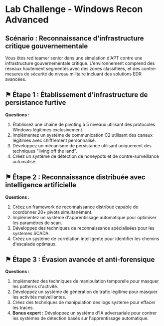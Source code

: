 # Lab Challenge - Windows Recon Advanced

## Scénario : Reconnaissance d'infrastructure critique gouvernementale

Vous êtes red teamer senior dans une simulation d'APT contre une infrastructure gouvernementale critique. L'environnement comprend des réseaux hautement segmentés avec des zones classifiées, et des contre-mesures de sécurité de niveau militaire incluant des solutions EDR avancées.

## ⚑ Étape 1 : Établissement d'infrastructure de persistance furtive

**Questions :**
1. Établissez une chaîne de pivoting à 5 niveaux utilisant des protocoles Windows légitimes exclusivement.
2. Implémentez un système de communication C2 utilisant des canaux légitimes avec chiffrement personnalisé.
3. Développez un mécanisme de persistance utilisant uniquement des techniques "living off the land".
4. Créez un système de détection de honeypots et de contre-surveillance automatisé.

## ⚑ Étape 2 : Reconnaissance distribuée avec intelligence artificielle

**Questions :**
1. Créez un framework de reconnaissance distribué capable de coordonner 20+ pivots simultanément.
2. Implémentez un système d'apprentissage automatique pour optimiser les paramètres de scan.
3. Développez des techniques de reconnaissance spécialisées pour les systèmes SCADA.
4. Créez un système de corrélation intelligente pour identifier les chemins d'escalade optimaux.

## ⚑ Étape 3 : Évasion avancée et anti-forensique

**Questions :**
1. Implémentez des techniques de manipulation temporelle pour masquer les patterns d'activité.
2. Développez un système de génération de trafic légitime pour masquer les activités malveillantes.
3. Créez des techniques de manipulation des logs système pour effacer les traces.
4. **Bonus expert :** Développez un système d'IA adversariale pour contrer les systèmes de détection basés sur l'apprentissage automatique.

